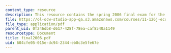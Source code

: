 ```yaml
---
content_type: resource
description: This resource contains the spring 2006 final exam for the course.
file: https://ol-ocw-studio-app-qa.s3.amazonaws.com/courses/11-126j-economics-of-education-spring-2007/604cfe05015edc942344eb8c3e5fe67e_final2006.pdf
file_type: application/pdf
parent_uid: 0f246db8-d617-428f-78ea-caf8540a1149
resourcetype: Document
title: final2006.pdf
uid: 604cfe05-015e-dc94-2344-eb8c3e5fe67e
---
```

